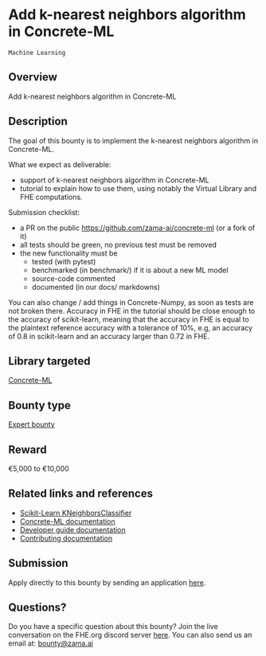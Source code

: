# Add k-nearest neighbors algorithm in Concrete-ML
`Machine Learning` 

## Overview
Add k-nearest neighbors algorithm in Concrete-ML

## Description
The goal of this bounty is to implement the k-nearest neighbors algorithm in Concrete-ML.

What we expect as deliverable:
- support of k-nearest neighbors algorithm in Concrete-ML
- tutorial to explain how to use them, using notably the Virtual Library and FHE computations.

Submission checklist:
- a PR on the public https://github.com/zama-ai/concrete-ml (or a fork of it)
- all tests should be green, no previous test must be removed
- the new functionality must be
    - tested (with pytest)
    - benchmarked (in benchmark/) if it is about a new ML model
    - source-code commented
    - documented (in our docs/ markdowns)

You can also change / add things in Concrete-Numpy, as soon as tests are not broken there. Accuracy in FHE in the tutorial should be close enough to the accuracy of scikit-learn, meaning that the accuracy in FHE is equal to the plaintext reference accuracy with a tolerance of 10%, e.g, an accuracy of 0.8 in scikit-learn and an accuracy larger than 0.72 in FHE.

## Library targeted
[Concrete-ML](https://github.com/zama-ai/concrete-ml)

## Bounty type
[Expert bounty](https://github.com/zama-ai/zama-bounty-program#expert-bounties)

## Reward
€5,000 to €10,000

## Related links and references
- [Scikit-Learn KNeighborsClassifier](https://scikit-learn.org/stable/modules/generated/sklearn.neighbors.KNeighborsClassifier.html)
- [Concrete-ML documentation](https://docs.zama.ai/concrete-ml)
- [Developer guide documentation](https://docs.zama.ai/concrete-ml)
- [Contributing documentation](https://docs.zama.ai/concrete-ml/developer-guide/contributing)

## Submission
Apply directly to this bounty by sending an application [here](https://zama.ai/bounty-program-application).

## Questions?
Do you have a specific question about this bounty? Join the live conversation on the FHE.org discord server [here](https://discord.fhe.org). You can also send us an email at: bounty@zama.ai
